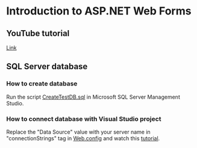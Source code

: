 # Introduction to ASP.NET Web Forms

## YouTube tutorial
[Link](https://www.youtube.com/watch?v=vPGrK52ccDM&list=PLtMFeKNXw-GH0wC0tTM1Tb8wgOw7NV9EJ)

## SQL Server database

### How to create database
Run the script [CreateTestDB.sql](MyWebApplication/Scripts/SQLServer/CreateTestDB.sql) in Microsoft SQL Server Management Studio.

### How to connect database with Visual Studio project
Replace the "Data Source" value with your server name in "connectionStrings" tag in [Web.config](MyWebApplication/Web.config) and watch this [tutorial](https://youtu.be/V9r-Gp3uNCE).
